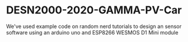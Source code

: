 # DESN2000-2020-GAMMA-PV-Car
We've used example code on random nerd tutorials to design an sensor software using an arduino uno and ESP8266 WESMOS D1 Mini module
